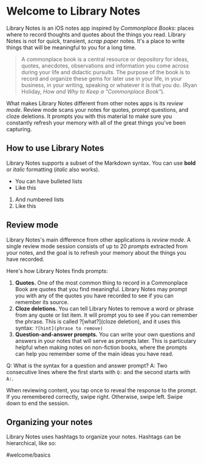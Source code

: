 #  Welcome to Library Notes

Library Notes is an iOS notes app inspired by *Commonplace Books*: places where to record thoughts and quotes about the things you read. Library Notes is not for quick, transient, *scrap paper* notes. It's a place to write things that will be meaningful to you for a long time.

> A commonplace book is a central resource or depository for ideas, quotes, anecdotes, observations and information you come across during your life and didactic pursuits. The purpose of the book is to record and organize these gems for later use in your life, in your business, in your writing, speaking or whatever it is that you do. (Ryan Holiday, *How and Why to Keep a "Commonplace Book"*).

What makes Library Notes different from other notes apps is its *review mode*. Review mode scans your notes for quotes, prompt questions, and cloze deletions. It prompts you with this material to make sure you constantly refresh your memory with all of the great things you've been capturing.

## How to use Library Notes

Library Notes supports a subset of the Markdown syntax. You can use **bold** or *italic* formatting (_italic_ also works).

* You can have bulleted lists
* Like this

1. And numbered lists
2. Like this

## Review mode

Library Notes's main difference from other applications is *review mode*. A single review mode session consists of up to 20 *prompts* extracted from your notes, and the goal is to refresh your memory about the things you have recorded.

Here's how Library Notes finds prompts:

1. **Quotes.** One of the most common thing to record in a Commonplace Book are quotes that you find meaningful. Library Notes may prompt you with any of the quotes you have recorded to see if you can remember its source.
2. **Cloze deletions.** You can tell Library Notes to remove a word or phrase from any quote or list item. It will prompt you to see if you can remember the phrase. This is called ?[what?](cloze deletion), and it uses this syntax: `?[hint](phrase to remove)`
3. **Question-and-answer prompts.** You can write your own questions and answers in your notes that will serve as prompts later. This is particulary helpful when making notes on non-fiction books, where the prompts can help you remember some of the main ideas you have read. 

Q: What is the syntax for a question and answer prompt?
A: Two consecutive lines where the first starts with `Q:` and the second starts with `A:`.

When reviewing content, you tap once to reveal the response to the prompt. If you remembered correctly, swipe right. Otherwise, swipe left. Swipe down to end the session.

## Organizing your notes

Library Notes uses hashtags to organize your notes. Hashtags can be hierarchical, like so:

#welcome/basics

